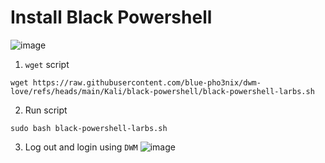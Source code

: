 # Install Black Powershell
![image](https://github.com/user-attachments/assets/b1c1bb27-52ed-4f30-a8c0-925f596df899)


1. `wget` script

```
wget https://raw.githubusercontent.com/blue-pho3nix/dwm-love/refs/heads/main/Kali/black-powershell/black-powershell-larbs.sh
```
2. Run script

```
sudo bash black-powershell-larbs.sh
```

3. Log out and login using `DWM`
![image](https://github.com/user-attachments/assets/962e46d6-903b-499b-a6b9-9ae2094cf3a4)
